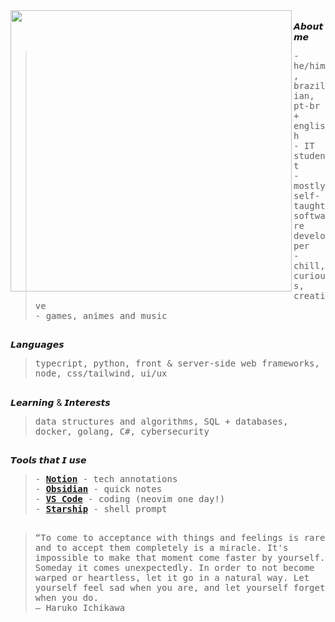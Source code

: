 <div float="left">
 <img src="https://i.pinimg.com/originals/29/16/35/291635df8e16abb6dfdbf90a9bd776ef.jpg" width="450" align="left">
  <div float="left">
    <br>
    𝘼𝙗𝙤𝙪𝙩 𝙢𝙚
       <blockquote>
            <samp>
                - he/him, brazilian, pt-br + english<br>
                - IT student<br>
                - mostly self-taught software developer<br>
                - chill, curious, creative<br>
                - games, animes and music
            </samp>
        </blockquote> 
    <h2></h2>
    𝙇𝙖𝙣𝙜𝙪𝙖𝙜𝙚𝙨
        <blockquote>
            <samp>
                typecript, python, front & server-side web frameworks, node, css/tailwind, ui/ux 
            </samp>
        </blockquote>
    <h2></h2>
    𝙇𝙚𝙖𝙧𝙣𝙞𝙣𝙜 & 𝙄𝙣𝙩𝙚𝙧𝙚𝙨𝙩𝙨
        <blockquote>
            <samp>
                data structures and algorithms, SQL + databases, docker, golang, C#, cybersecurity
            </samp>
        </blockquote>
    <h2></h2>
    𝙏𝙤𝙤𝙡𝙨 𝙩𝙝𝙖𝙩 𝙄 𝙪𝙨𝙚
        <blockquote>
            <samp>
              - <a href="https://remnux.org/](https://www.notion.so/"><b>Notion</b></a> - tech annotations<br> 
              - <a href="https://obsidian.md/"><b>Obsidian</b></a> - quick notes<br>
              - <a href="https://code.visualstudio.com/"><b>VS Code</b></a> - coding (neovim one day!)<br>
              - <a href="https://starship.rs/"><b>Starship</b></a> - shell prompt<br>
            </samp>
        </blockquote>
      <h2></h2>
    </div>
</div>

> <samp>“To come to acceptance with things and feelings is rare and to accept them completely is a miracle. It's impossible to make that moment come faster by yourself. Someday it comes unexpectedly. In order to not become warped or heartless, let it go in a natural way. Let yourself feel sad when you are, and let yourself forget when you do. <br>― Haruko Ichikawa</samp>
